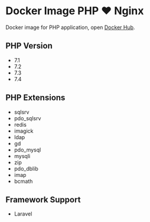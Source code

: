 # Docker Image PHP :heart: Nginx

Docker image for PHP application, open [Docker Hub](https://hub.docker.com/r/kudaliar032/php/tags?name=nginx).

## PHP Version
- 7.1
- 7.2
- 7.3
- 7.4

## PHP Extensions
- sqlsrv
- pdo_sqlsrv
- redis
- imagick
- ldap
- gd
- pdo_mysql
- mysqli
- zip
- pdo_dblib
- imap
- bcmath

## Framework Support
- Laravel
